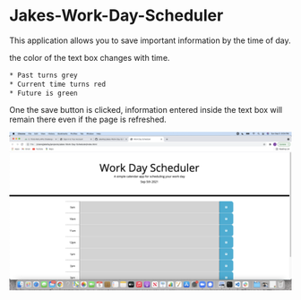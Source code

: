 # Jakes-Work-Day-Scheduler

This application allows you to save important information by the time of day.

the color of the text box changes with time.

    * Past turns grey
    * Current time turns red
    * Future is green

One the save button is clicked, information entered inside the text box will remain there even if the page is refreshed.

<img src="./assets/WDS-screenshot.jpg">